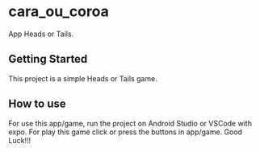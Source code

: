 # cara_ou_coroa

App Heads or Tails.

## Getting Started

This project is a simple Heads or Tails game.

## How to use
For use this app/game, run the project on Android Studio or VSCode with expo.
For play this game click or press the buttons in app/game.
Good Luck!!!
